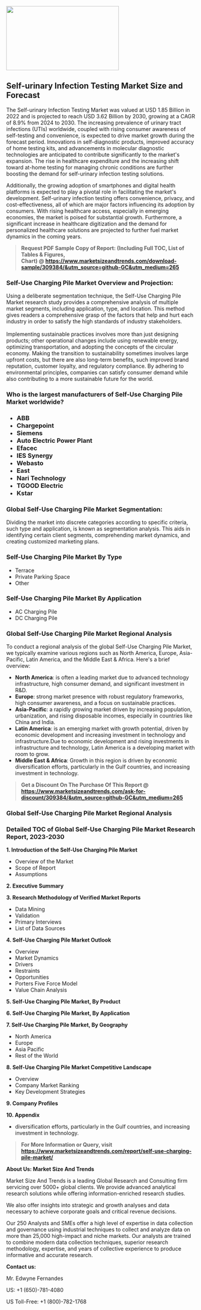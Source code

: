 <p><img class="alignnone size-medium wp-image-20088" src="https://ffe5etoiles.com/wp-content/uploads/2024/12/MST1-300x171.png" alt="" width="300" height="171" /></p><h2>Self-urinary Infection Testing Market Size and Forecast</h2><p>The Self-urinary Infection Testing Market was valued at USD 1.85 Billion in 2022 and is projected to reach USD 3.62 Billion by 2030, growing at a CAGR of 8.9% from 2024 to 2030. The increasing prevalence of urinary tract infections (UTIs) worldwide, coupled with rising consumer awareness of self-testing and convenience, is expected to drive market growth during the forecast period. Innovations in self-diagnostic products, improved accuracy of home testing kits, and advancements in molecular diagnostic technologies are anticipated to contribute significantly to the market's expansion. The rise in healthcare expenditure and the increasing shift toward at-home testing for managing chronic conditions are further boosting the demand for self-urinary infection testing solutions.</p><p>Additionally, the growing adoption of smartphones and digital health platforms is expected to play a pivotal role in facilitating the market's development. Self-urinary infection testing offers convenience, privacy, and cost-effectiveness, all of which are major factors influencing its adoption by consumers. With rising healthcare access, especially in emerging economies, the market is poised for substantial growth. Furthermore, a significant increase in healthcare digitization and the demand for personalized healthcare solutions are projected to further fuel market dynamics in the coming years.</p></p><blockquote id="" class=""><strong>Request PDF Sample Copy of Report: (Including Full TOC, List of Tables &amp; Figures, Chart)&nbsp;@&nbsp;<strong><a href="https://www.marketsizeandtrends.com/download-sample/309384/&utm_source=github-GC&utm_medium=265" target="_blank">https://www.marketsizeandtrends.com/download-sample/309384/&utm_source=github-GC&utm_medium=265</a></strong></strong></blockquote><h3 id="" class="">Self-Use Charging Pile Market&nbsp;Overview and Projection:</h3><p id="" class="">Using a deliberate segmentation technique, the Self-Use Charging Pile Market research study provides a comprehensive analysis of multiple market segments, including application, type, and location. This method gives readers a comprehensive grasp of the factors that help and hurt each industry in order to satisfy the high standards of industry stakeholders. <br /> <br />Implementing sustainable practices involves more than just designing products; other operational changes include using renewable energy, optimizing transportation, and adopting the concepts of the circular economy. Making the transition to sustainability sometimes involves large upfront costs, but there are also long-term benefits, such improved brand reputation, customer loyalty, and regulatory compliance. By adhering to environmental principles, companies can satisfy consumer demand while also contributing to a more sustainable future for the world.</p><h3 id="" class="">Who is the largest manufacturers of&nbsp;Self-Use Charging Pile Market worldwide?</h3><h3 class=""><p><ul><li>ABB </li><li> Chargepoint </li><li> Siemens </li><li> Auto Electric Power Plant </li><li> Efacec </li><li> IES Synergy </li><li> Webasto </li><li> East </li><li> Nari Technology </li><li> TGOOD Electric </li><li> Kstar</li></ul></p></h3><h3 id="" class="">Global&nbsp;Self-Use Charging Pile Market Segmentation:</h3><p id="" class="">Dividing the market into discrete categories according to specific criteria, such type and application, is known as segmentation analysis. This aids in identifying certain client segments, comprehending market dynamics, and creating customized marketing plans.</p><h3 id="" class="">Self-Use Charging Pile Market&nbsp;By Type</h3><p><p><ul><li>Terrace</li><li> Private Parking Space</li><li> Other</p></li></ul></p></p><h3 id="" class="">Self-Use Charging Pile Market&nbsp;By Application</h3><p class=""><p><ul><li>AC Charging Pile</li><li> DC Charging Pile</li></ul></p></p><h3 id="" class="">Global Self-Use Charging Pile Market Regional Analysis</h3><p id="" class="">To conduct a regional analysis of the global Self-Use Charging Pile Market, we typically examine various regions such as North America, Europe, Asia-Pacific, Latin America, and the Middle East &amp; Africa. Here's a brief overview:</p><ul><li><strong>North America</strong>: is often a leading market due to advanced technology infrastructure, high consumer demand, and significant investment in R&amp;D.</li><li><strong>Europe</strong>: strong market presence with robust regulatory frameworks, high consumer awareness, and a focus on sustainable practices.</li><li><strong>Asia-Pacific</strong>: a rapidly growing market driven by increasing population, urbanization, and rising disposable incomes, especially in countries like China and India.</li><li><strong>Latin America</strong>: is an emerging market with growth potential, driven by economic development and increasing investment in technology and infrastructure.Due to economic development and rising investments in infrastructure and technology, Latin America is a developing market with room to grow.</li><li><strong>Middle East &amp; Africa</strong>: Growth in this region is driven by economic diversification efforts, particularly in the Gulf countries, and increasing investment in technology.</li></ul><blockquote id="" class=""><strong>Get a Discount On The Purchase Of This Report @ <strong><a href="https://www.marketsizeandtrends.com/ask-for-discount/309384/&utm_source=github-GC&utm_medium=265" target="_blank">https://www.marketsizeandtrends.com/ask-for-discount/309384/&utm_source=github-GC&utm_medium=265</a></strong></strong></blockquote><h3 id="" class="">Global Self-Use Charging Pile Market Regional Analysis</h3><h3 id="" class="">Detailed TOC of Global Self-Use Charging Pile Market Research Report, 2023-2030</h3><p id="" class=""><strong>1. Introduction of the Self-Use Charging Pile Market</strong></p><ul><li>Overview of the Market</li><li>Scope of Report</li><li>Assumptions</li></ul><p id="" class=""><strong>2. Executive Summary</strong></p><p id="" class=""><strong>3. Research Methodology of Verified Market Reports</strong></p><ul><li>Data Mining</li><li>Validation</li><li>Primary Interviews</li><li>List of Data Sources</li></ul><p id="" class=""><strong>4. Self-Use Charging Pile Market Outlook</strong></p><ul><li>Overview</li><li>Market Dynamics</li><li>Drivers</li><li>Restraints</li><li>Opportunities</li><li>Porters Five Force Model</li><li>Value Chain Analysis</li></ul><p id="" class=""><strong>5. Self-Use Charging Pile Market, By Product</strong></p><p id="" class=""><strong>6. Self-Use Charging Pile Market, By Application</strong></p><p id="" class=""><strong>7. Self-Use Charging Pile Market, By Geography</strong></p><ul><li>North America</li><li>Europe</li><li>Asia Pacific</li><li>Rest of the World</li></ul><p id="" class=""><strong>8. Self-Use Charging Pile Market Competitive Landscape</strong></p><ul><li>Overview</li><li>Company Market Ranking</li><li>Key Development Strategies</li></ul><p id="" class=""><strong>9. Company Profiles</strong></p><p id="" class=""><strong>10. Appendix</strong></p><ul><li>diversification efforts, particularly in the Gulf countries, and increasing investment in technology.</li></ul><blockquote id="" class=""><strong>For More Information or Query, visit <strong><strong><a href="https://www.marketsizeandtrends.com/report/self-use-charging-pile-market/" target="_blank">https://www.marketsizeandtrends.com/report/self-use-charging-pile-market/</a></strong></strong></strong></blockquote><p id="" class=""><strong>About Us: Market Size And Trends</strong></p><p id="" class="">Market Size And Trends is a leading Global Research and Consulting firm servicing over 5000+ global clients. We provide advanced analytical research solutions while offering information-enriched research studies.</p><p id="" class="">We also offer insights into strategic and growth analyses and data necessary to achieve corporate goals and critical revenue decisions.</p><p id="" class="">Our 250 Analysts and SMEs offer a high level of expertise in data collection and governance using industrial techniques to collect and analyze data on more than 25,000 high-impact and niche markets. Our analysts are trained to combine modern data collection techniques, superior research methodology, expertise, and years of collective experience to produce informative and accurate research.</p><p id="" class=""><strong>Contact us:</strong></p><p id="" class="">Mr. Edwyne Fernandes</p><p id="" class="">US: +1 (650)-781-4080</p><p id="" class="">US Toll-Free: +1 (800)-782-1768</p>
